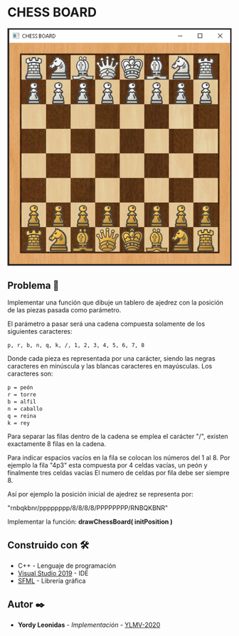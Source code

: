 # CHESS BOARD

 <img src="https://github.com/YLMV-2020/BMG-CHESS-BOARD/blob/main/screenshot/game.png" width="600px">

## Problema 🚀

Implementar una función que dibuje un tablero de ajedrez con la posición de las piezas pasada como parámetro.

El parámetro a pasar será una cadena compuesta solamente de los siguientes caracteres:

```
p, r, b, n, q, k, /, 1, 2, 3, 4, 5, 6, 7, 8
```

Donde cada pieza es representada por una carácter, siendo las negras caracteres en minúscula y las blancas caracteres en mayúsculas. Los caracteres son:

```
p = peón
r = torre
b = alfil
n = caballo
q = reina
k = rey
```

Para separar las filas dentro de la cadena se emplea el carácter "/", existen exactamente 8 filas en la cadena.

Para indicar espacios vacíos en la fila se colocan los números del 1 al 8. Por ejemplo la fila "4p3" esta compuesta por 4 celdas vacías, un peón y finalmente tres celdas vacías El numero de celdas por fila debe ser siempre 8. 

Así por ejemplo la posición inicial de ajedrez se representa por:

"rnbqkbnr/pppppppp/8/8/8/8/PPPPPPPP/RNBQKBNR"

Implementar la función: **drawChessBoard( initPosition )**

## Construido con 🛠️

* C++ - Lenguaje de programación
* [Visual Studio 2019](https://visualstudio.microsoft.com/es/downloads/) - IDE
* [SFML](https://www.sfml-dev.org) - Librería gráfica

## Autor ✒️

* **Yordy Leonidas** - *Implementación* - [YLMV-2020](https://github.com/YLMV-2020)
